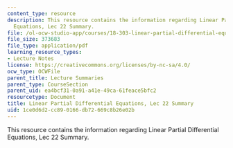 ```yaml
---
content_type: resource
description: This resource contains the information regarding Linear Partial Differential
  Equations, Lec 22 Summary.
file: /ol-ocw-studio-app/courses/18-303-linear-partial-differential-equations-analysis-and-numerics-fall-2014/1ce0d6d2cc890166db72669c8b26e02b_MIT18_303F14_Lecture22.pdf
file_size: 373683
file_type: application/pdf
learning_resource_types:
- Lecture Notes
license: https://creativecommons.org/licenses/by-nc-sa/4.0/
ocw_type: OCWFile
parent_title: Lecture Summaries
parent_type: CourseSection
parent_uid: ea4bcf31-0a91-a41e-49ca-61feace5bfc2
resourcetype: Document
title: Linear Partial Differential Equations, Lec 22 Summary
uid: 1ce0d6d2-cc89-0166-db72-669c8b26e02b
---
```

This resource contains the information regarding Linear Partial Differential Equations, Lec 22 Summary.